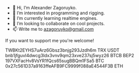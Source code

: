 - 👋 Hi, I’m Alexander Zagoruyko.
- 👀 I’m interested in programming and rigging.
- 🌱 I’m currently learning realtime engines.
- 💞️ I’m looking to collaborate on cool projects.
- 📫 Write me to azagoruyko@gmail.com

If you want to support me you're welcome!

TWBKt2EYHS7uArz6Gbsz3bnjg293Jzdh6m  TRX USDT<br>
bnb1jfguvl4dwcg3ldx3vnv9qm23xve237sj5wyz26  BTCB BEP2<br>
197VXFacHv8VsYR1fQcs65sugBBQm1FSa5 BTC<br>
0x27c561D37a9163ffeAFB9FC9999f088aE4544F3B ETH<br>
